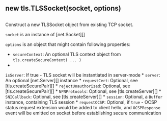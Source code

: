 ## new tls.TLSSocket(socket, options)

## 

Construct a new TLSSocket object from existing TCP socket.

`socket` is an instance of \[net.Socket\]\[\]

`options` is an object that might contain following properties:

* `secureContext`: An optional TLS context object from
`tls.createSecureContext( ... )`
* 
`isServer`: If true - TLS socket will be instantiated in server-mode
* 
`server`: An optional \[net.Server\]\[\] instance
* 
`requestCert`: Optional, see \[tls.createSecurePair\]\[\]
* 
`rejectUnauthorized`: Optional, see \[tls.createSecurePair\]\[\]
* 
`NPNProtocols`: Optional, see \[tls.createServer\]\[\]
* 
`SNICallback`: Optional, see \[tls.createServer\]\[\]
* 
`session`: Optional, a `Buffer` instance, containing TLS session
* 
`requestOCSP`: Optional, if `true` - OCSP status request extension would
be added to client hello, and `OCSPResponse` event will be emitted on socket
before establishing secure communication